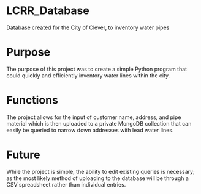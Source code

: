 # LCRR_Database
Database created for the City of Clever, to inventory water pipes

# Purpose
The purpose of this project was to create a simple Python program that could quickly and efficiently inventory water lines within the city. 

# Functions
The project allows for the input of customer name, address, and pipe material which is then uploaded to a private MongoDB collection that can easily be queried to narrow down addresses with lead water lines.

# Future
While the project is simple, the ability to edit existing queries is necessary; as the most likely method of uploading to the database will be through a CSV spreadsheet rather than individual entries.
